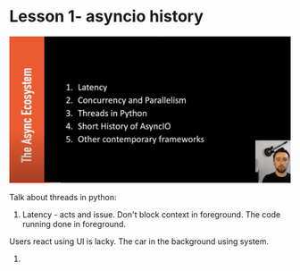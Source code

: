 # Lesson 1- asyncio history

![](<../.gitbook/assets/image (5).png>)





Talk about threads in python:



1. Latency - acts and issue. Don't block context in foreground. The code running done in foreground.

Users react using UI is lacky. The car in the background using system.

1.
